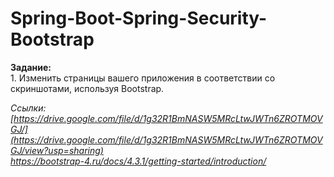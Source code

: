 # Spring-Boot-Spring-Security-Bootstrap
**Задание:**  
1. Изменить страницы вашего приложения в соответствии со скриншотами, используя Bootstrap.

_Ссылки: [https://drive.google.com/file/d/1g32R1BmNASW5MRcLtwJWTn6ZROTMOVGJ/](https://drive.google.com/file/d/1g32R1BmNASW5MRcLtwJWTn6ZROTMOVGJ/view?usp=sharing)  
https://bootstrap-4.ru/docs/4.3.1/getting-started/introduction/_
